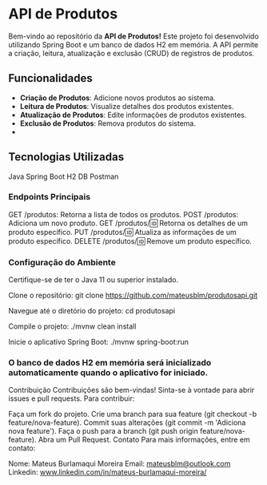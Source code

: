 # API de Produtos
Bem-vindo ao repositório da **API de Produtos!** Este projeto foi desenvolvido utilizando Spring Boot e um banco de dados H2 em memória. A API permite a criação, leitura, atualização e exclusão (CRUD) de registros de produtos.

## Funcionalidades
- **Criação de Produtos**: Adicione novos produtos ao sistema.
- **Leitura de Produtos**: Visualize detalhes dos produtos existentes.
- **Atualização de Produtos**: Edite informações de produtos existentes.
- **Exclusão de Produtos**: Remova produtos do sistema.
- 
## Tecnologias Utilizadas
Java
Spring Boot
H2 DB
Postman

### Endpoints Principais
GET /produtos: Retorna a lista de todos os produtos.
POST /produtos: Adiciona um novo produto.
GET /produtos/:id: Retorna os detalhes de um produto específico.
PUT /produtos/:id: Atualiza as informações de um produto específico.
DELETE /produtos/:id: Remove um produto específico.


### Configuração do Ambiente
Certifique-se de ter o Java 11 ou superior instalado.

Clone o repositório:
git clone https://github.com/mateusblm/produtosapi.git

Navegue até o diretório do projeto:
cd produtosapi

Compile o projeto:
./mvnw clean install

Inicie o aplicativo Spring Boot:
./mvnw spring-boot:run

### O banco de dados H2 em memória será inicializado automaticamente quando o aplicativo for iniciado.

Contribuição
Contribuições são bem-vindas! Sinta-se à vontade para abrir issues e pull requests. Para contribuir:

Faça um fork do projeto.
Crie uma branch para sua feature (git checkout -b feature/nova-feature).
Commit suas alterações (git commit -m 'Adiciona nova feature').
Faça o push para a branch (git push origin feature/nova-feature).
Abra um Pull Request.
Contato
Para mais informações, entre em contato:

Nome: Mateus Burlamaqui Moreira
Email: mateusblm@outlook.com
Linkedin: www.linkedin.com/in/mateus-burlamaqui-moreira/ 
